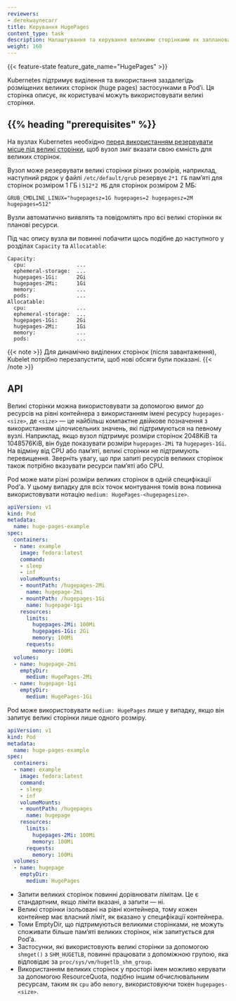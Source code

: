 ```yaml
---
reviewers:
- derekwaynecarr
title: Керування HugePages
content_type: task
description: Налаштування та керування великими сторінками як запланованим ресурсом в кластері.
weight: 160
---
```


<!-- overview -->
{{< feature-state feature_gate_name="HugePages" >}}

Kubernetes підтримує виділення та використання заздалегідь розміщених великих сторінок (huge pages) застосунками в Podʼі. Ця сторінка описує, як користувачі можуть використовувати великі сторінки.

## {{% heading "prerequisites" %}}

На вузлах Kubernetes необхідно [перед використанням резервувати місце під великі сторінки](https://www.kernel.org/doc/html/latest/admin-guide/mm/hugetlbpage.html), щоб вузол зміг вказати свою ємність для великих сторінок.

Вузол може резервувати великі сторінки різних розмірів, наприклад, наступний рядок у файлі `/etc/default/grub` резервує `2*1 ГБ` памʼяті для сторінок розміром 1 ГБ і `512*2 МБ` для сторінок розміром 2 МБ:

```
GRUB_CMDLINE_LINUX="hugepagesz=1G hugepages=2 hugepagesz=2M hugepages=512"
```

Вузли автоматично виявлять та повідомлять про всі великі сторінки як планові ресурси.

Під час опису вузла ви повинні побачити щось подібне до наступного у розділах `Capacity` та `Allocatable`:

```
Capacity:
  cpu:                ...
  ephemeral-storage:  ...
  hugepages-1Gi:      2Gi
  hugepages-2Mi:      1Gi
  memory:             ...
  pods:               ...
Allocatable:
  cpu:                ...
  ephemeral-storage:  ...
  hugepages-1Gi:      2Gi
  hugepages-2Mi:      1Gi
  memory:             ...
  pods:               ...
```

{{< note >}}
Для динамічно виділених сторінок (після завантаження), Kubelet потрібно перезапустити, щоб нові обсяги були показані.
{{< /note >}}

<!-- steps -->

## API

Великі сторінки можна використовувати за допомогою вимог до ресурсів на рівні контейнера з використанням імені ресурсу `hugepages-<size>`, де `<size>` — це найбільш компактне двійкове позначення з використанням цілочисельних значень, які підтримуються на певному вузлі. Наприклад, якщо вузол підтримує розміри сторінок 2048KiB та 1048576KiB, він буде показувати розміри `hugepages-2Mi` та `hugepages-1Gi`. На відміну від CPU або памʼяті, великі сторінки не підтримують перевищення. Зверніть увагу, що при запиті ресурсів великих сторінок також потрібно вказувати ресурси памʼяті або CPU.

Pod може мати різні розміри великих сторінок в одній специфікації Podʼа. У цьому випадку для всіх точок монтування томів вона повинна використовувати нотацію `medium: HugePages-<hugepagesize>`.

```yaml
apiVersion: v1
kind: Pod
metadata:
  name: huge-pages-example
spec:
  containers:
  - name: example
    image: fedora:latest
    command:
    - sleep
    - inf
    volumeMounts:
    - mountPath: /hugepages-2Mi
      name: hugepage-2mi
    - mountPath: /hugepages-1Gi
      name: hugepage-1gi
    resources:
      limits:
        hugepages-2Mi: 100Mi
        hugepages-1Gi: 2Gi
        memory: 100Mi
      requests:
        memory: 100Mi
  volumes:
  - name: hugepage-2mi
    emptyDir:
      medium: HugePages-2Mi
  - name: hugepage-1gi
    emptyDir:
      medium: HugePages-1Gi
```

Pod може використовувати `medium: HugePages` лише у випадку, якщо він запитує великі сторінки лише одного розміру.


```yaml
apiVersion: v1
kind: Pod
metadata:
  name: huge-pages-example
spec:
  containers:
  - name: example
    image: fedora:latest
    command:
    - sleep
    - inf
    volumeMounts:
    - mountPath: /hugepages
      name: hugepage
    resources:
      limits:
        hugepages-2Mi: 100Mi
        memory: 100Mi
      requests:
        memory: 100Mi
  volumes:
  - name: hugepage
    emptyDir:
      medium: HugePages
```

- Запити великих сторінок повинні дорівнювати лімітам. Це є стандартним, якщо ліміти вказані, а запити — ні.
- Великі сторінки ізольовані на рівні контейнера, тому кожен контейнер має власний ліміт, як вказано у специфікації контейнера.
- Томи EmptyDir, що підтримуються великими сторінками, не можуть споживати більше памʼяті великих сторінок, ніж запитується для Podʼа.
- Застосунки, які використовують великі сторінки за допомогою `shmget()` з `SHM_HUGETLB`, повинні працювати з допоміжною групою, яка відповідає за `proc/sys/vm/hugetlb_shm_group`.
- Використанням великих сторінок у просторі імен можливо керувати за допомогою ResourceQuota, подібно іншим обчислювальним ресурсам, таким як `cpu` або `memory`, використовуючи токен `hugepages-<size>`.

